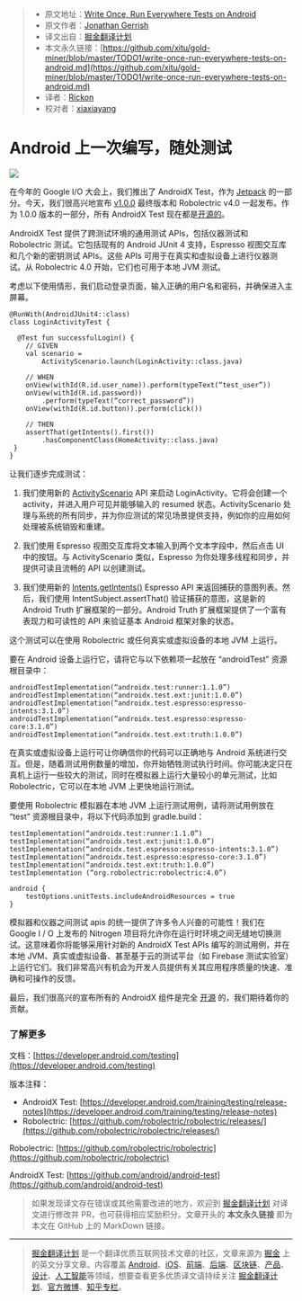 > * 原文地址：[Write Once, Run Everywhere Tests on Android](https://medium.com/androiddevelopers/write-once-run-everywhere-tests-on-android-88adb2ba20c5)
> * 原文作者：[Jonathan Gerrish](https://medium.com/@jongerrish?source=post_header_lockup)
> * 译文出自：[掘金翻译计划](https://github.com/xitu/gold-miner)
> * 本文永久链接：[https://github.com/xitu/gold-miner/blob/master/TODO1/write-once-run-everywhere-tests-on-android.md](https://github.com/xitu/gold-miner/blob/master/TODO1/write-once-run-everywhere-tests-on-android.md)
> * 译者：[Rickon](https://github.com/gs666)
> * 校对者：[xiaxiayang](https://github.com/xiaxiayang)

# Android 上一次编写，随处测试

![](https://cdn-images-1.medium.com/max/800/1*xNQHxXBX-1RQCPM3LYa3wA.png)

在今年的 Google I/O 大会上，我们推出了 AndroidX Test，作为 [Jetpack](https://developer.android.com/jetpack/) 的一部分。今天，我们很高兴地宣布 [v1.0.0](https://developer.android.com/training/testing/release-notes) 最终版本和 Robolectric v4.0 一起发布。作为 1.0.0 版本的一部分，所有 AndroidX Test 现在都是[开源的](https://github.com/android/android-test)。

AndroidX Test 提供了跨测试环境的通用测试 APIs，包括仪器测试和 Robolectric 测试。它包括现有的 Android JUnit 4 支持，Espresso 视图交互库和几个新的密钥测试 APIs。这些 APIs 可用于在真实和虚拟设备上进行仪器测试。从 Robolectric 4.0 开始，它们也可用于本地 JVM 测试。

考虑以下使用情形，我们启动登录页面，输入正确的用户名和密码，并确保进入主屏幕。

```
@RunWith(AndroidJUnit4::class)
class LoginActivityTest {

  @Test fun successfulLogin() {
    // GIVEN
    val scenario = 
        ActivityScenario.launch(LoginActivity::class.java)

    // WHEN
    onView(withId(R.id.user_name)).perform(typeText(“test_user”))
    onView(withId(R.id.password))
        .perform(typeText(“correct_password”))
    onView(withId(R.id.button)).perform(click())

    // THEN
    assertThat(getIntents().first())
        .hasComponentClass(HomeActivity::class.java)
 }
}
```

让我们逐步完成测试：

1.  我们使用新的 [ActivityScenario](https://developer.android.com/reference/androidx/test/core/app/ActivityScenario) API 来启动 LoginActivity。它将会创建一个 activity，并进入用户可见并能够输入的 resumed 状态。ActivityScenario 处理与系统的所有同步，并为你应测试的常见场景提供支持，例如你的应用如何处理被系统销毁和重建。

2.  我们使用 Espresso 视图交互库将文本输入到两个文本字段中，然后点击 UI 中的按钮。与 ActivityScenario 类似，Espresso 为你处理多线程和同步，并提供可读且流畅的 API 以创建测试。

3.  我们使用新的 [Intents.getIntents()](https://developer.android.com/reference/androidx/test/espresso/intent/Intents.html#getIntents%28%29) Espresso API 来返回捕获的意图列表。然后，我们使用 IntentSubject.assertThat() 验证捕获的意图，这是新的 Android Truth 扩展框架的一部分。Android Truth 扩展框架提供了一个富有表现力和可读性的 API 来验证基本 Android 框架对象的状态。

这个测试可以在使用 Robolectric 或任何真实或虚拟设备的本地 JVM 上运行。

要在 Android 设备上运行它，请将它与以下依赖项一起放在 “androidTest” 资源根目录中： 

```
androidTestImplementation(“androidx.test:runner:1.1.0”)
androidTestImplementation(“androidx.test.ext:junit:1.0.0”)
androidTestImplementation(“androidx.test.espresso:espresso-intents:3.1.0”)
androidTestImplementation(“androidx.test.espresso:espresso-core:3.1.0”)
androidTestImplementation(“androidx.test.ext:truth:1.0.0”)
```

在真实或虚拟设备上运行可让你确信你的代码可以正确地与 Android 系统进行交互。但是，随着测试用例数量的增加，你开始牺牲测试执行时间。你可能决定只在真机上运行一些较大的测试，同时在模拟器上运行大量较小的单元测试，比如 Robolectric，它可以在本地 JVM 上更快地运行测试。

要使用 Robolectric 模拟器在本地 JVM 上运行测试用例，请将测试用例放在 “test” 资源根目录中，将以下代码添加到 gradle.build：

```
testImplementation(“androidx.test:runner:1.1.0”)
testImplementation(“androidx.test.ext:junit:1.0.0”)
testImplementation(“androidx.test.espresso:espresso-intents:3.1.0”)
testImplementation(“androidx.test.espresso:espresso-core:3.1.0”)
testImplementation(“androidx.test.ext:truth:1.0.0”)
testImplementation (“org.robolectric:robolectric:4.0”)

android {
    testOptions.unitTests.includeAndroidResources = true
}
```

模拟器和仪器之间测试 apis 的统一提供了许多令人兴奋的可能性！我们在 Google I / O 上发布的 Nitrogen 项目将允许你在运行时环境之间无缝地切换测试。这意味着你将能够采用针对新的 AndroidX Test APIs 编写的测试用例，并在本地 JVM、真实或虚拟设备、甚至基于云的测试平台（如 Firebase 测试实验室）上运行它们。我们非常高兴有机会为开发人员提供有关其应用程序质量的快速、准确和可操作的反馈。

最后，我们很高兴的宣布所有的 AndroidX 组件是完全 [开源](https://github.com/android/android-test) 的，我们期待着你的贡献。

### 了解更多

文档：[https://developer.android.com/testing](https://developer.android.com/testing)

版本注释：

*   AndroidX Test: [https://developer.android.com/training/testing/release-notes](https://developer.android.com/training/testing/release-notes)
*   Robolectric: [https://github.com/robolectric/robolectric/releases/](https://github.com/robolectric/robolectric/releases/)

Robolectric: [https://github.com/robolectric/robolectric](https://github.com/robolectric/robolectric)

AndroidX Test: [https://github.com/android/android-test](https://github.com/android/android-test)

> 如果发现译文存在错误或其他需要改进的地方，欢迎到 [掘金翻译计划](https://github.com/xitu/gold-miner) 对译文进行修改并 PR，也可获得相应奖励积分。文章开头的 **本文永久链接** 即为本文在 GitHub 上的 MarkDown 链接。


---

> [掘金翻译计划](https://github.com/xitu/gold-miner) 是一个翻译优质互联网技术文章的社区，文章来源为 [掘金](https://juejin.im) 上的英文分享文章。内容覆盖 [Android](https://github.com/xitu/gold-miner#android)、[iOS](https://github.com/xitu/gold-miner#ios)、[前端](https://github.com/xitu/gold-miner#前端)、[后端](https://github.com/xitu/gold-miner#后端)、[区块链](https://github.com/xitu/gold-miner#区块链)、[产品](https://github.com/xitu/gold-miner#产品)、[设计](https://github.com/xitu/gold-miner#设计)、[人工智能](https://github.com/xitu/gold-miner#人工智能)等领域，想要查看更多优质译文请持续关注 [掘金翻译计划](https://github.com/xitu/gold-miner)、[官方微博](http://weibo.com/juejinfanyi)、[知乎专栏](https://zhuanlan.zhihu.com/juejinfanyi)。
